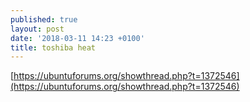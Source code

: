 ```yaml
---
published: true
layout: post
date: '2018-03-11 14:23 +0100'
title: toshiba heat
---
```

[https://ubuntuforums.org/showthread.php?t=1372546](https://ubuntuforums.org/showthread.php?t=1372546)
